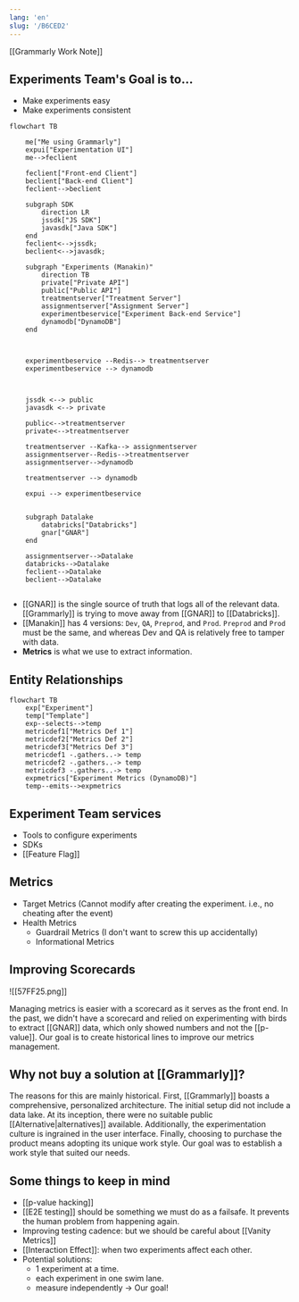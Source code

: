 ```yaml
---
lang: 'en'
slug: '/B6CED2'
---
```


[[Grammarly Work Note]]

## Experiments Team's Goal is to...

- Make experiments easy
- Make experiments consistent

```mermaid
flowchart TB

	me["Me using Grammarly"]
	expui["Experimentation UI"]
	me-->feclient

	feclient["Front-end Client"]
	beclient["Back-end Client"]
	feclient-->beclient

	subgraph SDK
		direction LR
		jssdk["JS SDK"]
		javasdk["Java SDK"]
	end
	feclient<-->jssdk;
	beclient<-->javasdk;

	subgraph "Experiments (Manakin)"
		direction TB
		private["Private API"]
		public["Public API"]
		treatmentserver["Treatment Server"]
		assignmentserver["Assignment Server"]
		experimentbeservice["Experiment Back-end Service"]
		dynamodb["DynamoDB"]
	end



	experimentbeservice --Redis--> treatmentserver
	experimentbeservice --> dynamodb



	jssdk <--> public
	javasdk <--> private

	public<-->treatmentserver
	private<-->treatmentserver

	treatmentserver --Kafka--> assignmentserver
	assignmentserver--Redis-->treatmentserver
	assignmentserver-->dynamodb

	treatmentserver --> dynamodb

	expui --> experimentbeservice


	subgraph Datalake
		databricks["Databricks"]
		gnar["GNAR"]
	end

	assignmentserver-->Datalake
	databricks-->Datalake
	feclient-->Datalake
	beclient-->Datalake


```

- [[GNAR]] is the single source of truth that logs all of the relevant data. [[Grammarly]] is trying to move away from [[GNAR]] to [[Databricks]].
- [[Manakin]] has 4 versions: `Dev`, `QA`, `Preprod`, and `Prod`. `Preprod` and `Prod` must be the same, and whereas Dev and QA is relatively free to tamper with data.
- **Metrics** is what we use to extract information.

## Entity Relationships

```mermaid
flowchart TB
	exp["Experiment"]
	temp["Template"]
	exp--selects-->temp
	metricdef1["Metrics Def 1"]
	metricdef2["Metrics Def 2"]
	metricdef3["Metrics Def 3"]
	metricdef1 -.gathers..-> temp
	metricdef2 -.gathers..-> temp
	metricdef3 -.gathers..-> temp
	expmetrics["Experiment Metrics (DynamoDB)"]
	temp--emits-->expmetrics
```

## Experiment Team services

- Tools to configure experiments
- SDKs
- [[Feature Flag]]

## Metrics

- Target Metrics (Cannot modify after creating the experiment. i.e., no cheating after the event)
- Health Metrics
  - Guardrail Metrics (I don't want to screw this up accidentally)
  - Informational Metrics

## Improving Scorecards

![[57FF25.png]]

Managing metrics is easier with a scorecard as it serves as the front end. In the past, we didn't have a scorecard and relied on experimenting with birds to extract [[GNAR]] data, which only showed numbers and not the [[p-value]]. Our goal is to create historical lines to improve our metrics management.

## Why not buy a solution at [[Grammarly]]?

The reasons for this are mainly historical. First, [[Grammarly]] boasts a comprehensive, personalized architecture. The initial setup did not include a data lake. At its inception, there were no suitable public [[Alternative|alternatives]] available. Additionally, the experimentation culture is ingrained in the user interface. Finally, choosing to purchase the product means adopting its unique work style. Our goal was to establish a work style that suited our needs.

## Some things to keep in mind

- [[p-value hacking]]
- [[E2E testing]] should be something we must do as a failsafe. It prevents the human problem from happening again.
- Improving testing cadence: but we should be careful about [[Vanity Metrics]]
- [[Interaction Effect]]: when two experiments affect each other.
- Potential solutions:
  - 1 experiment at a time.
  - each experiment in one swim lane.
  - measure independently → Our goal!
